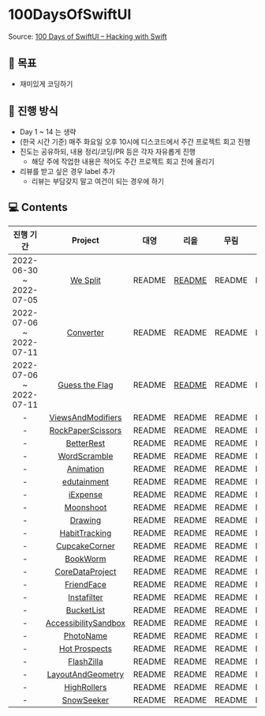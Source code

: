# 100DaysOfSwiftUI

Source: [100 Days of SwiftUI – Hacking with Swift](https://www.hackingwithswift.com/100/swiftui)

## 🎯 목표

- 재미있게 코딩하기

## 📌 진행 방식

- Day 1 ~ 14 는 생략
- (한국 시간 기준) 매주 화요일 오후 10시에 디스코드에서 주간 프로젝트 회고 진행
- 진도는 공유하되, 내용 정리/코딩/PR 등은 각자 자유롭게 진행
  - 해당 주에 작업한 내용은 적어도 주간 프로젝트 회고 전에 올리기
- 리뷰를 받고 싶은 경우 label 추가
  - 리뷰는 부담갖지 말고 여건이 되는 경우에 하기

## 💻 Contents

| 진행 기간 | Project | 대영 | 리을 | 무림 | 밀사 | 셑셑 |
| :-: | :-: | :-: | :-: | :-: | :-: | :-: | 
| 2022-06-30 ~ 2022-07-05 | [We Split](https://www.hackingwithswift.com/100/swiftui/16) | README | [README](./WeSplit/rieul/README.md) | README | README | README |
| 2022-07-06 ~ 2022-07-11 | [Converter](https://www.hackingwithswift.com/100/swiftui/19) | README | README | README | README | README |
| 2022-07-06 ~ 2022-07-11 | [Guess the Flag](https://www.hackingwithswift.com/100/swiftui/20) | README | [README](./GuesstheFlag/rieul/README.md) | README | README | README |
| - | [ViewsAndModifiers](https://www.hackingwithswift.com/100/swiftui/23) | README | README | README | README | README |
| - | [RockPaperScissors](https://www.hackingwithswift.com/guide/ios-swiftui/2/3/challenge) | README | README | README | README | README |
| - | [BetterRest](https://www.hackingwithswift.com/100/swiftui/26) | README | README | README | README | README |
| - | [WordScramble](https://www.hackingwithswift.com/100/swiftui/29) | README | README | README | README | README |
| - | [Animation](https://www.hackingwithswift.com/100/swiftui/32) | README | README | README | README | README |
| - | [edutainment](https://www.hackingwithswift.com/guide/ios-swiftui/3/3/challenge) | README | README | README | README | README |
| - | [iExpense](https://www.hackingwithswift.com/100/swiftui/36) | README | README | README | README | README |
| - | [Moonshoot](https://www.hackingwithswift.com/100/swiftui/39) | README | README | README | README | README |
| - | [Drawing](https://www.hackingwithswift.com/100/swiftui/43) | README | README | README | README | README |
| - | [HabitTracking](https://www.hackingwithswift.com/guide/ios-swiftui/4/3/challenge) | README | README | README | README | README |
| - | [CupcakeCorner](https://www.hackingwithswift.com/100/swiftui/49) | README | README | README | README | README |
| - | [BookWorm](https://www.hackingwithswift.com/100/swiftui/53) | README | README | README | README | README |
| - | [CoreDataProject](https://www.hackingwithswift.com/100/swiftui/57) | README | README | README | README | README |
| - | [FriendFace](https://www.hackingwithswift.com/guide/ios-swiftui/5/3/challenge) | README | README | README | README | README |
| - | [Instafilter](https://www.hackingwithswift.com/100/swiftui/62) | README | README | README | README | README |
| - | [BucketList](https://www.hackingwithswift.com/100/swiftui/68) | README | README | README | README | README |
| - | [AccessibilitySandbox](https://www.hackingwithswift.com/100/swiftui/74) | README | README | README | README | README |
| - | [PhotoName](https://www.hackingwithswift.com/guide/ios-swiftui/6/3/challenge) | README | README | README | README | README |
| - | [Hot Prospects](https://www.hackingwithswift.com/100/swiftui/79) | README | README | README | README | README |
| - | [FlashZilla](https://www.hackingwithswift.com/100/swiftui/86) | README | README | README | README | README |
| - | [LayoutAndGeometry](https://www.hackingwithswift.com/100/swiftui/92) | README | README | README | README | README |
| - | [HighRollers](https://www.hackingwithswift.com/guide/ios-swiftui/7/3/challenge) | README | README | README | README | README |
| - | [SnowSeeker](https://www.hackingwithswift.com/100/swiftui/96) | README | README | README | README | README |